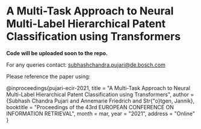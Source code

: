 # A Multi-Task Approach to Neural Multi-Label Hierarchical Patent Classification using Transformers

**Code will be uploaded soon to the repo.**

For any queries contact: subhashchandra.pujari@de.bosch.com

Please reference the paper using:

@inproceedings{pujari-ecir-2021,
    title = "A Multi-Task Approach to Neural Multi-Label Hierarchical Patent Classification using Transformers",
    author = {Subhash Chandra Pujari and Annemarie Friedrich and Str{\"o}tgen, Jannik},
    booktitle = "Proceedings of the 43rd EUROPEAN CONFERENCE ON INFORMATION RETRIEVAL",
    month = mar,
    year = "2021",
    address = "Online"
}
